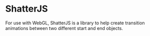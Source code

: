 # ShatterJS
For use with WebGL, ShatterJS is a library to help create transition animations between two different start and end objects.
